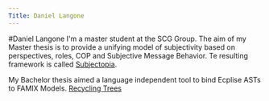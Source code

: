 ```yaml
---
Title: Daniel Langone
---
```

#Daniel Langone
I'm a master student at the SCG Group.
The aim of my Master thesis is to provide a unifying model of subjectivity based on perspectives, roles, COP and Subjective Message Behavior. Te resulting framework is called [Subjectopia](%base_url%/research/subjectopia).


My Bachelor thesis aimed a language independent tool to bind Ecplise ASTs to FAMIX Models.
[Recycling Trees](%base_url%/scgbib?query=Lang09a&display=abstract)
